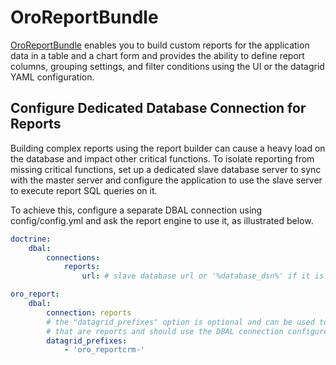 <a id="bundle-docs-platform-report-bundle"></a>

# OroReportBundle

<a href="https://github.com/oroinc/platform/tree/5.1/src/Oro/Bundle/ReportBundle" target="_blank">OroReportBundle</a> enables you to build custom reports for the application data in a table and a chart form and provides the ability to define report columns, grouping settings, and filter conditions using the UI or the datagrid YAML configuration.

## Configure Dedicated Database Connection for Reports

Building complex reports using the report builder can cause a heavy load on the database and impact other critical functions. To isolate reporting from missing critical functions, set up a dedicated slave database server to sync with the master server and configure the application to use the slave server to execute report SQL queries on it.

To achieve this, configure a separate DBAL connection using config/config.yml and ask the report engine to use it, as illustrated below.

```yaml
doctrine:
    dbal:
        connections:
            reports:
                url: # slave database url or '%database_dsn%' if it is the same as master database

oro_report:
    dbal:
        connection: reports
        # the "datagrid_prefixes" option is optional and can be used to specify the list of name prefixes for datagrids
        # that are reports and should use the DBAL connection configured in the "connection" option
        datagrid_prefixes:
            - 'oro_reportcrm-'
```

<!-- Frontend -->
